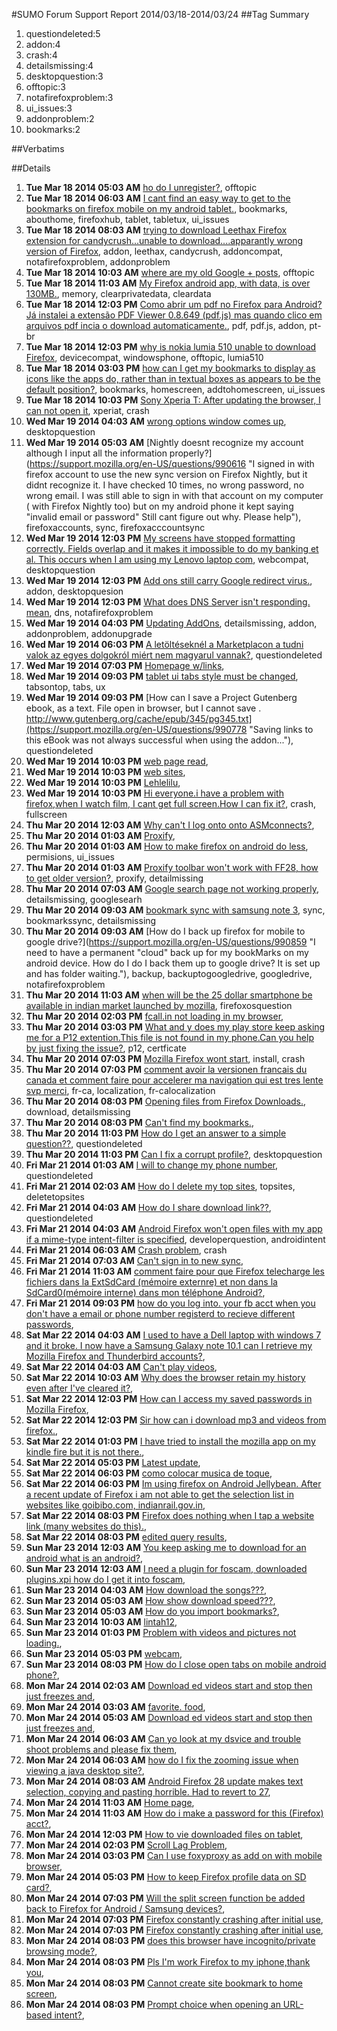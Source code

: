 #SUMO Forum Support Report  2014/03/18-2014/03/24
##Tag Summary
1. questiondeleted:5
1. addon:4
1. crash:4
1. detailsmissing:4
1. desktopquestion:3
1. offtopic:3
1. notafirefoxproblem:3
1. ui_issues:3
1. addonproblem:2
1. bookmarks:2

##Verbatims

##Details
1. **Tue Mar 18 2014 05:03 AM** [ho do I unregister?](https://support.mozilla.org/en-US/questions/990451 "It was a mistake.  I thought I was registering as a user ... I am not a technical guy."), offtopic
1. **Tue Mar 18 2014 06:03 AM** [I cant find an easy way to get to the bookmarks on firefox mobile on my android tablet.](https://support.mozilla.org/en-US/questions/990455 "On my android tablet there are no menu options to list your bookmarks. The 3 little dots dont have a bookmark option. I just want a drop down list from a menu with my bookmarks. More like the desktop version."), bookmarks, abouthome, firefoxhub, tablet, tabletux, ui_issues
1. **Tue Mar 18 2014 08:03 AM** [trying to download Leethax Firefox extension for  candycrush...unable to download....apparantly wrong version of Firefox](https://support.mozilla.org/en-US/questions/990460 "I am trying to download Leethax Firefox Extension to cheat for Candycrush....unable to...not compatable on Firefox 270......help    issybelle"), addon, leethax, candycrush, addoncompat, notafirefoxproblem, addonproblem
1. **Tue Mar 18 2014 10:03 AM** [where are my old Google + posts](https://support.mozilla.org/en-US/questions/990472 "I'm trying to find old posts on Google +"), offtopic
1. **Tue Mar 18 2014 11:03 AM** [My Firefox android app, with data, is over 130MB.](https://support.mozilla.org/en-US/questions/990473 "My Firefox android aap has become so big that I can't install any other apps. The data storage used is:
Total   131MB
App   28.78MB
Data   103MB
Is there a way to reduce those data file sizes without just deleting all the data?
Thanks"), memory, clearprivatedata, cleardata
1. **Tue Mar 18 2014 12:03 PM** [Como abrir um pdf no Firefox para Android? Já instalei a extensão PDF Viewer 0.8.649 (pdf.js) mas quando clico em arquivos pdf incia o download automaticamente.](https://support.mozilla.org/en-US/questions/990480 "Gostaria de entender como coloco para funcionar a extensão PDF Viewer (pdf.js), já baixei e instalei a mesma, pois ela já aparece na tela Seus complementos e logo abaixo os botões Desativar e Desinstalar.
Porém, quando clico num link de PDF o download do arquivo se inicia automaticamente."), pdf, pdf.js, addon, pt-br
1. **Tue Mar 18 2014 12:03 PM** [why is nokia lumia 510 unable to download Firefox](https://support.mozilla.org/en-US/questions/990481 "Nokia Lumia 510 windows phone."), devicecompat, windowsphone, offtopic, lumia510
1. **Tue Mar 18 2014 03:03 PM** [how can I get my bookmarks to display as icons like the apps do, rather than in textual boxes as appears to be the default position?](https://support.mozilla.org/en-US/questions/990502 "I was able to do this on my old droid but I just got the droid maxx."), bookmarks, homescreen, addtohomescreen, ui_issues
1. **Tue Mar 18 2014 10:03 PM** [Sony Xperia T: After updating the browser, I can not open it](https://support.mozilla.org/en-US/questions/990577 "Hi, i just updated my firefox in my Xperia T phone (Android version 4.3), it crashes and not able to open up the browser."), xperiat, crash
1. **Wed Mar 19 2014 04:03 AM** [wrong options window comes up](https://support.mozilla.org/en-US/questions/990611 "When I open the options window from the firefox menu the wrong window comes up."), desktopquestion
1. **Wed Mar 19 2014 05:03 AM** [Nightly doesnt recognize my account although I input all the information properly?](https://support.mozilla.org/en-US/questions/990616 "I signed in with firefox account to use the new sync version on Firefox Nightly, but it didnt recognize it. I have checked 10 times, no wrong password, no wrong email. I was still able to sign in with that account on my computer ( with Firefox Nightly too) but on my android phone it kept saying "invalid email or password"
Still cant figure out why. Please help"), firefoxaccounts, sync, firefoxacccountsync
1. **Wed Mar 19 2014 12:03 PM** [My screens have stopped formatting correctly. Fields overlap and it makes it impossible to do my banking et al. This occurs when I am using my Lenovo laptop com](https://support.mozilla.org/en-US/questions/990666 "Formatting problems . Fields overlap."), webcompat, desktopquestion
1. **Wed Mar 19 2014 12:03 PM** [Add ons still carry Google redirect virus.](https://support.mozilla.org/en-US/questions/990663 "This really needs to be fixed. It's been going on for a while and I don't get why better screening before letting was not done more thoroughly. I got the virus today and couldn't remove with malwarebytes or spybot search and destroy or even an Antivirus that I paid for. I read up on it even combo fix doesn't work. Until this get fixed, I'm going to use something else. Kinda reminds me of Android which I prefer the most but you see how bad the malware in their Google play store is?"), addon, desktopquesion
1. **Wed Mar 19 2014 12:03 PM** [What does DNS Server isn't responding. mean](https://support.mozilla.org/en-US/questions/990669 "When I go tho Internet Explorer Google does not load. So I diagnose the problem on the trouble shooter, and the message that pops up reads:
Either Internet explorer stored working. Or DNS Server isn't responding please.... please help me thanks very much"), dns, notafirefoxproblem
1. **Wed Mar 19 2014 04:03 PM** [Updating AddOns](https://support.mozilla.org/en-US/questions/990709 "I have attempted to update AddOns on serveral occasions and have given up in frustration. I follow the instrutions... I don't know what I'm doing wrong?"), detailsmissing, addon, addonproblem, addonupgrade
1. **Wed Mar 19 2014 06:03 PM** [A letöltéseknél a Marketplacon a tudni valok az egyes dolgokról miért nem magyarul vannak?](https://support.mozilla.org/en-US/questions/990745 "Nem tudok így letölteni nem tudom mi milyen alkalmazás játék"), questiondeleted
1. **Wed Mar 19 2014 07:03 PM** [Homepage w/links](https://support.mozilla.org/en-US/questions/990750 "Select a homepage"), 
1. **Wed Mar 19 2014 09:03 PM** [tablet ui tabs style must be changed](https://support.mozilla.org/en-US/questions/990768 "cause it is not effective while working with multiple tabs . its not cool to tap scroll find the tab you look for then read it and return to another. wish it would be considered , nearly all browsers put the toolbar to top for easy switching."), tabsontop, tabs, ux
1. **Wed Mar 19 2014 09:03 PM** [How can I save a Project Gutenberg ebook, as a text. File open in browser, but I cannot save .     http://www.gutenberg.org/cache/epub/345/pg345.txt](https://support.mozilla.org/en-US/questions/990778 "Saving links to this eBook was not always successful when using the addon..."), questiondeleted
1. **Wed Mar 19 2014 10:03 PM** [web page read](https://support.mozilla.org/en-US/questions/990779 "How to save viewd web page"), 
1. **Wed Mar 19 2014 10:03 PM** [web sites](https://support.mozilla.org/en-US/questions/990781 "How to read later or save web page"), 
1. **Wed Mar 19 2014 10:03 PM** [Lehlelilu](https://support.mozilla.org/en-US/questions/990787 "Lehlelilu"), 
1. **Wed Mar 19 2014 10:03 PM** [Hi everyone.i have a problem with firefox,when I watch film, I cant get full screen.How I  can fix it?](https://support.mozilla.org/en-US/questions/990789 "When I want make it fullscreen,it crashs,doesnt show anything just darkness but I can hear sound"), crash, fullscreen
1. **Thu Mar 20 2014 12:03 AM** [Why can't I log onto onto ASMconnects?](https://support.mozilla.org/en-US/questions/990803 "I need to get onto this website for work."), 
1. **Thu Mar 20 2014 01:03 AM** [Proxify](https://support.mozilla.org/en-US/questions/990810 "The proxify toolbar will not work with FF28.  How do I access an older version?"), 
1. **Thu Mar 20 2014 01:03 AM** [How to make firefox on android do less](https://support.mozilla.org/en-US/questions/990811 "I like that on android certain things get passed off to apps. Like youtube links, videos, etc. I'm giving firefox on android a try again and it wants to do everything and I can't fi d a way to make it not."), permisions, ui_issues
1. **Thu Mar 20 2014 01:03 AM** [Proxify toolbar won't work with FF28, how to get older version?](https://support.mozilla.org/en-US/questions/990813 "How do I make Proxify work with FF 20 mobile?"), proxify, detailmissing
1. **Thu Mar 20 2014 07:03 AM** [Google search page not working properly](https://support.mozilla.org/en-US/questions/990850 "When Google search page is opend in  chrome it opens a menu of its services but in Firefox Aurora it opens a whole page"), detailsmissing, googlesearh
1. **Thu Mar 20 2014 09:03 AM** [bookmark sync with samsung note 3](https://support.mozilla.org/en-US/questions/990857 "Please understand I have gone thru all of the commands/instructions, before asking for help.  To tell you the truth, I have tried deleting, and starting the process over three times now, 3 hrs each time.  I can NOT get it to work.  All I want to do is have all my bookmarks cross over to my new Samsung Galaxy Note III - in the Android Firefox application.  It just wont happen.  Everything will be word for work/step by step until a certain point - then its not applicable to me - or it just doesn't work."), sync, bookmarkssync, detailsmissing
1. **Thu Mar 20 2014 09:03 AM** [How do I back up firefox for mobile to google drive?](https://support.mozilla.org/en-US/questions/990859 "I need to have a permanent "cloud" back up for my bookMarks on my android device.
How do I do I back them up to google drive?
It is set up and has folder waiting."), backup, backuptogoogledrive, googledrive, notafirefoxproblem
1. **Thu Mar 20 2014 11:03 AM** [when will be the 25 dollar smartphone be available in indian market launched by mozilla](https://support.mozilla.org/en-US/questions/990595 "how can i buy it and from where and when"), firefoxosquestion
1. **Thu Mar 20 2014 02:03 PM** [fcall.in not loading in my browser](https://support.mozilla.org/en-US/questions/990906 "Hello, I am trying to open a website"), 
1. **Thu Mar 20 2014 03:03 PM** [What and y does my play store keep asking me for a P12 extention.This file is not found in my phone.Can you help by just fixing the issue?](https://support.mozilla.org/en-US/questions/990914 "Please help me with this P12"), p12, certficate
1. **Thu Mar 20 2014 07:03 PM** [Mozilla Firefox wont start](https://support.mozilla.org/en-US/questions/990955 "My Firefox does not start. I have already tried upgrading, still the problem persists. The Icon is there, but nothing happens when I press it."), install, crash
1. **Thu Mar 20 2014 07:03 PM** [comment avoir la versionen francais du canada et comment faire pour accelerer ma navigation qui est tres lente svp merci](https://support.mozilla.org/en-US/questions/990961 "j aimerais que tout sois en francais est ce possible ? et ou puis je telecharger des application ex: de yoga en francais sans devoir aller sur google play svp"), fr-ca, localization, fr-calocalization
1. **Thu Mar 20 2014 08:03 PM** [Opening files from  Firefox Downloads.](https://support.mozilla.org/en-US/questions/990970 "Cannot open a file from downloads. Why is  the Firefox downloads not listed in the android device downloads, are they separate?"), download, detailsmissing
1. **Thu Mar 20 2014 08:03 PM** [Can't find my bookmarks.](https://support.mozilla.org/en-US/questions/990972 "Poopy"), 
1. **Thu Mar 20 2014 11:03 PM** [How do I get an answer to a simple question??](https://support.mozilla.org/en-US/questions/991002 "I am fed up with this phone I can't wait to get back to an apple phone as soon as the new one comes out"), questiondeleted
1. **Thu Mar 20 2014 11:03 PM** [Can I fix a corrupt profile?](https://support.mozilla.org/en-US/questions/991007 "When I try and start firefox it shows the computer is thinking but then nothing happens. I tried restarting, safe mode, reinstalling. After reading up I found its probably a corrupt file, so I logged onto my computer's guest profile and it worked on there. Is there anyway to get it to work on my original profile? It would be really inconvienient to have to start a new profile for this"), desktopquestion
1. **Fri Mar 21 2014 01:03 AM** [I will to change my phone number](https://support.mozilla.org/en-US/questions/991027 "I will like to change my phone number because i have new cell phone also to update my file"), questiondeleted
1. **Fri Mar 21 2014 02:03 AM** [How do I delete my top sites](https://support.mozilla.org/en-US/questions/991032 "I want to delete my top sites but have tried everything need help"), topsites, deletetopsites
1. **Fri Mar 21 2014 04:03 AM** [How do I share download link??](https://support.mozilla.org/en-US/questions/991041 "Initial version was able to share download(Video) link to  different download manager. But now I can't do the same. Firefox's default download manager downloads the file."), questiondeleted
1. **Fri Mar 21 2014 04:03 AM** [Android Firefox won't open files with my app if a mime-type intent-filter is specified](https://support.mozilla.org/en-US/questions/991044 "I'm writing an app that opens music notation files. In my app I specify this data-entry intent-filter which allows downloaded files from the Chrome or Android browsers to open the file with my app:"), developerquestion, androidintent
1. **Fri Mar 21 2014 06:03 AM** [Crash problem](https://support.mozilla.org/en-US/questions/991050 "Hello, I keep trying to open my browser and all I get are the Mozilla Crash Reporter. I can't get online to download or update a new version or browser so my work computer is now useless. Please advise as soon as possible.
Danielle Mercado
xxx-xxx-xxxx"), crash
1. **Fri Mar 21 2014 07:03 AM** [Can't sign in to new sync](https://support.mozilla.org/en-US/questions/991057 "I have created a new Sync account on my desktop, and can sync, and can log in to"), 
1. **Fri Mar 21 2014 11:03 AM** [comment faire pour que Firefox telecharge les fichiers dans la ExtSdCard (mémoire externre) et non dans la SdCard0(mémoire interne) dans mon téléphone Android?](https://support.mozilla.org/en-US/questions/991078 "comment faire pour que Firefox telecharge les fichiers dans la ExtSdCard (mémoire externre) et non dans la SdCard0(mémoire interne) dans mon téléphone Android? Car, j'ai oublié de préciser que la mémoire externe de mon téléphone Samsung est ExtSdCard et que la mémoire interne s' appelle SdCard0 dans ma question d'avant.  Alors comment faire pour que les fichiers telecharger par firefox soient directement telechargés dans la mémoire externe ExtSdCard de mon téléphone Samsung Android qui a une microsd. Merci"), 
1. **Fri Mar 21 2014 09:03 PM** [how do you log into. your fb acct when you don't have a email or phone number registerd to recieve different passwords](https://support.mozilla.org/en-US/questions/991175 "I registerd with my phone number so that was my username and now for some reason my phone number dissappeard now i have no way for fb to send me new passwords"), 
1. **Sat Mar 22 2014 04:03 AM** [I used to have a Dell laptop with windows 7 and it broke. I now have a Samsung Galaxy note 10.1 can I retrieve my Mozilla Firefox and Thunderbird accounts?](https://support.mozilla.org/en-US/questions/991214 "I would like to retrieve my account information and emails"), 
1. **Sat Mar 22 2014 04:03 AM** [Can't play videos](https://support.mozilla.org/en-US/questions/991218 "As I open videos in another tabs, the only thing I get is the audio the screen only shows the loading loop, when I play the same with the built in app I can see it perfectly... recently I installed and updated flash, could that be the problem?
Please I need to fix this sincd it's the only Web browser I use and I love it.
Thanks"), 
1. **Sat Mar 22 2014 10:03 AM** [Why does the browser retain my history even after I've cleared it?](https://support.mozilla.org/en-US/questions/991229 "I went under settings> privacy> clear private data, made sure browsing history was checked along with everything else, and tapped to clear it. I get the status message that private data was cleared, yet upon restarting the browser its still there."), 
1. **Sat Mar 22 2014 12:03 PM** [How can I access my saved passwords in Mozilla Firefox](https://support.mozilla.org/en-US/questions/991224 "O.K. I probably have the worst short-term memory problem in the world, due to the medications that I am on. So I find myself having to change my password for my email and other sites on the regular basis, sometimes even twice a month, and Google is so anal about passwords that it will not even let you use one that you have recently, within the last 6 months is recently to them, before. Is there a way to access the save passwords data to be able to remember them hopefully. I can still sign in to most of my accounts online for now thru my Google sign in which is saved in my saved passwords, and auto fills the User:Pass fields for me all I do is press enter, which works great, but after 3-5 weeks, sometimes even more frequently, if I get an update than the autofill will stop working if I don't remember the current password, it is a pain in the butt. Appreciate your input, love your products. Have been using Firefox browsers since he came out. thanks in advance,
Eddie C."), 
1. **Sat Mar 22 2014 12:03 PM** [Sir how can i download mp3 and videos from firefox.](https://support.mozilla.org/en-US/questions/991239 "when i download any media its load video."), 
1. **Sat Mar 22 2014 01:03 PM** [I have tried to install the mozilla app on my kindle fire but it is not there.](https://support.mozilla.org/en-US/questions/991242 "Followed the install (tho not on English ) on your web site."), 
1. **Sat Mar 22 2014 05:03 PM** [Latest update](https://support.mozilla.org/en-US/questions/991281 "A few days ago I up dated to your latest.
And I no longer could view any videos.
WHY? And what can I do to fixed.
I always like Firefox better than any other.  This is my first wrinkle. Could you help?"), 
1. **Sat Mar 22 2014 06:03 PM** [como colocar musica de toque](https://support.mozilla.org/en-US/questions/991286 "Chamadas"), 
1. **Sat Mar 22 2014 06:03 PM** [Im using firefox on Android Jellybean. After a recent update of Firefox i am not able to get the selection list in websites like goibibo.com, indianrail.gov.in](https://support.mozilla.org/en-US/questions/991290 "Also entering captcha(image) value becomes problem especially while e-ticket booking through irctc."), 
1. **Sat Mar 22 2014 08:03 PM** [Firefox does nothing when I tap a website link (many websites do this).](https://support.mozilla.org/en-US/questions/991303 "(Sorry if this is a re-post...)
When I try to use this website (for example)"), 
1. **Sat Mar 22 2014 08:03 PM** [edited query results](https://support.mozilla.org/en-US/questions/989076 "corruptions  success depends distraction, disseminate,omission,irrealevent elements of issue  elevated in mannor togive"), 
1. **Sun Mar 23 2014 12:03 AM** [You keep asking me to download for an android what is an android?](https://support.mozilla.org/en-US/questions/991330 "I have had Smart phones, you are trying to convince me to get and ANDROID.  Why?  TRY IT.  I do not like your message.  It repels me."), 
1. **Sun Mar 23 2014 12:03 AM** [I need a plugin for foscam, downloaded plugins.xpi how do I get it into foscam](https://support.mozilla.org/en-US/questions/991334 "On the desktop version after download I can open the folder where it saved then drag into the foscam program. Very easy. How do I do it with Firefox mobile"), 
1. **Sun Mar 23 2014 04:03 AM** [How download the songs???](https://support.mozilla.org/en-US/questions/991348 "In other browsers like uc. In this browser when click on link directly play the song...there is no option avilable to enable download...please make solve my problem...."), 
1. **Sun Mar 23 2014 05:03 AM** [How show download speed???](https://support.mozilla.org/en-US/questions/991349 "Is this browser not show the download speed?please tell about show download speed..if this browser does not able to show speed then not mean to install it for my point of view...also how to adjust download path??
Please solve problem..."), 
1. **Sun Mar 23 2014 05:03 AM** [How do you import bookmarks?](https://support.mozilla.org/en-US/questions/991350 "Would like to import bookmarks from Firefox on my laptop."), 
1. **Sun Mar 23 2014 10:03 AM** [lintah12](https://support.mozilla.org/en-US/questions/991365 "Mkan nssi"), 
1. **Sun Mar 23 2014 01:03 PM** [Problem with videos and pictures not loading.](https://support.mozilla.org/en-US/questions/991380 "When I load pictures or videos they don't load properly. I've tried to reinstall and update flash but nothing works."), 
1. **Sun Mar 23 2014 05:03 PM** [webcam](https://support.mozilla.org/en-US/questions/991419 "Bonjour,  je possede un nexus 4 sous android kitkat et j'utilise firefox android mais je n'arrive pas à visualiser une webcam live d'un site internet ("), 
1. **Sun Mar 23 2014 08:03 PM** [How do I close open tabs on mobile android phone?](https://support.mozilla.org/en-US/questions/991426 "I can't access any goggle data as I ran out of tabs but don't know how to close tabs if no x on screen.  How do I do it?"), 
1. **Mon Mar 24 2014 02:03 AM** [Download ed videos start and stop then just freezes and](https://support.mozilla.org/en-US/questions/991462 "There are no more.details. that's it"), 
1. **Mon Mar 24 2014 03:03 AM** [favorite. food](https://support.mozilla.org/en-US/questions/991479 "pizza"), 
1. **Mon Mar 24 2014 05:03 AM** [Download ed videos start and stop then just freezes and](https://support.mozilla.org/en-US/questions/991493 "Don't know what else to say"), 
1. **Mon Mar 24 2014 06:03 AM** [Can yo look at my dsvice and trouble shoot problems and please fix them](https://support.mozilla.org/en-US/questions/991498 "Prettysure phone is hacked. Its a great phone but I haveno controle over it"), 
1. **Mon Mar 24 2014 06:03 AM** [how do I fix the zooming issue when viewing a java desktop site?](https://support.mozilla.org/en-US/questions/991499 "when loading a desktop java site I a blue section displayed.  It affects zooming. basically I can only see 50% of the screen the rest is blue."), 
1. **Mon Mar 24 2014 08:03 AM** [Android Firefox 28 update makes text selection, copying and pasting horrible.  Had to revert to 27](https://support.mozilla.org/en-US/questions/991502 "Android Firefox 28 on my 2013 Nexus 7 with latest Android OS is no longer compatible with the very popular"), 
1. **Mon Mar 24 2014 11:03 AM** [Home page](https://support.mozilla.org/en-US/questions/991508 "How do I set my home page?"), 
1. **Mon Mar 24 2014 11:03 AM** [How do i make a password for this (Firefox) acct?](https://support.mozilla.org/en-US/questions/991511 "Self explanatory"), 
1. **Mon Mar 24 2014 12:03 PM** [How to vie downloaded files on tablet](https://support.mozilla.org/en-US/questions/991514 "I have tried to download a PDF file from a website on my nexus 7. It saved to my downloads folder and when I clicked on it and clicked open nothing has happened. I did the Mozilla PDF test page and that came up nicely with adobe reader but I noticed the icons next to the files are different. Next to the PDF files I have tried to download is a picture of an android and next to the successful test download is a different icon. I don't know what this means or how to fix it. Thank you"), 
1. **Mon Mar 24 2014 02:03 PM** [Scroll Lag Problem](https://support.mozilla.org/en-US/questions/991528 "Hi"), 
1. **Mon Mar 24 2014 03:03 PM** [Can I use foxyproxy as add on with mobile browser](https://support.mozilla.org/en-US/questions/991546 "I just need to know if the foxyproxy addon works with the mobile firefox version."), 
1. **Mon Mar 24 2014 05:03 PM** [How to keep Firefox profile data on SD card?](https://support.mozilla.org/en-US/questions/991566 "My Sony Xperia ZR is running out of internal memory. One of the culprits happens to be Firefox which seems to be occupying around 350+ MB of space.
I have a separate SD card and wish to either move Firefox completely to it or at least move the profile data to it so that it frees up space.
How do I do it?"), 
1. **Mon Mar 24 2014 07:03 PM** [Will the split screen function be added back to Firefox for Android / Samsung devices?](https://support.mozilla.org/en-US/questions/991592 "According to a question asked in 2013 split screen function was removed becasue of a hidden or blocked feature by the split screen function.   The question was archived with no real answer if the feature will be added back to FF. I check the BETA as well and it does not contain the code.  Will this feature be added back to FF for Android?"), 
1. **Mon Mar 24 2014 07:03 PM** [Firefox constantly crashing after initial use](https://support.mozilla.org/en-US/questions/991593 "I have repeatedly installed Firefox from the Play Store on a Samsung galaxy s4. After launching it, I go to CNN or some other news site to try it out and add two addons (self destructing cookies and ghostery)."), 
1. **Mon Mar 24 2014 07:03 PM** [Firefox constantly crashing after initial use](https://support.mozilla.org/en-US/questions/991594 "I have repeatedly installed Firefox from the Play Store on a Samsung galaxy s4. After launching it, I go to CNN or some other news site to try it out and add two addons (self destructing cookies and ghostery)."), 
1. **Mon Mar 24 2014 08:03 PM** [does this browser have incognito/private browsing mode?](https://support.mozilla.org/en-US/questions/991602 "I am looking for a browser that does NOT have incognito/ private browsing mode... Which has been difficult to find to say the least."), 
1. **Mon Mar 24 2014 08:03 PM** [Pls I'm work Firefox to my iphone,thank you](https://support.mozilla.org/en-US/questions/991604 "Terima kasih"), 
1. **Mon Mar 24 2014 08:03 PM** [Cannot create site bookmark to home screen](https://support.mozilla.org/en-US/questions/991606 "I have a Nexus 4 running Android 4.4.2
I have Firefox for Android 28.0"), 
1. **Mon Mar 24 2014 08:03 PM** [Prompt choice when opening an URL-based intent?](https://support.mozilla.org/en-US/questions/991611 "I know that there's this ("), 
